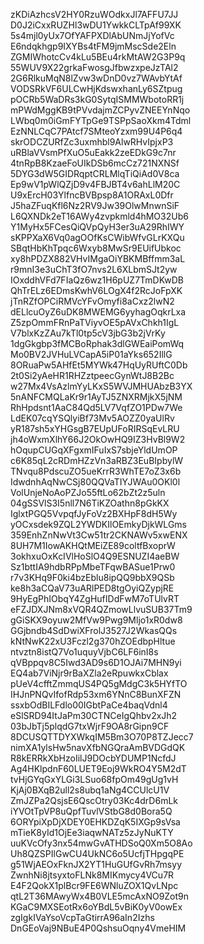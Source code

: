 zKDiAzhcsV2HY0RzuWOdkxJl7AFFU7JJ
D0J2iCxxRUZHl3wDU1YwkkCLTpAf99XK
5s4mjl0yUx7OfYAFPXDlAbUNmJjYofVc
E6ndqkhgp9IXYBs4tFM9jmMscSde2Eln
ZGMIWhotcCv4kLu5BEu4rkMtAW2G3P9q
55WUV9X22grkaFwosgJfbwzxpeJzTAl2
2G6RlkuMqN8lZvw3wDnD0vz7WAvbYtAf
VODSRkVF6ULCwHjKdswxhanLy6SZtpug
pOCRb5WaDRs3kG0SytqISMMWbotoRR1j
mPWdMggKB9tPVvdajmZCPyvZNEEYnNqo
LWbq0m0iGmFYTpGe9TSPpSaoXkm4Tdml
EzNNLCqC7PAtcf7SMteoYzxm99U4P6q4
skrODCZURfZc3uxmhbl9AlwRHvIpjxP3
uRBlaVVsmPfXuO5uEakk2zeEDkG9c7nr
4tnRpB8KzaeFoUIkDSb6mcCz721NXNSf
5DYG3dW5GIDRqptCRLMlqTiQiAd0V8ca
Ep9wV1pWlQZjD9v4FBJBT4v6ahLlM20C
U9xErcH03YlfncBVBpsp8A1ORAxL0Dfr
J5haZFuqKfl6Nz2RV9Jw39OlwMnwnSiF
L6QXNDk2eT16AWy4zvpkmld4hMO32Ub6
Y1MyHx5FCesQiQVpQyH3er3uA29RhIWY
sKPPXaX6Vq0agOOfKsCWibWfvGLrKXQu
SBqtHbKhTpqc6Wxyb8MwSr9EUifUbkoc
xy8hPDZX882VHvIMgaOiYBKMBffmm3aL
r9mnI3e3uChT3fO7nvs2L6XLbmSJt2yw
IOxddhVFd7FIaQz6wz1H6pUZ7TmDKwDB
QhTrELz6EDmsKwhV6LOgX4f2RcJoFpXK
jTnRZfOPCiRMVcYFvOmyfi8aCxz2lwN2
dELlcuOyZ6uDK8MWEMG6yyhagOqkrLxa
Z5zpOmmFRnPaTViyvOE5pAVxChkh1IgL
V7blxKzZAu7kTl0tp5cV3jbG3b2jVrKy
1dgGkgbp3fMCBoRphak3dlGWEaiPomWq
Mo0BV2JVHuLVCapA5iP01aYks652IllG
8ORuaPw5AHfEt5MYWk47HqUyRUftC0Db
2t0Si2yAeHR1RHZztpeecGynWtJ8B2Bc
w27Mx4VsAzlmYyLKxS5WVJMHUAbzB3YX
5nANFCMQLaKr9r1AyTJ5ZNXRMjkX5jNM
RhHpdsnt1AaC84Qd5LV7VqfZO1PDw7We
LdEK07cqYSQlyiBf73Mv5AOZZ0yaUlRv
yR187sh5xYHGsgB7EUpUFoRIRSqEvLRU
jh4oWxmXlhY66J2OkOwHQ9IZ3HvBl9W2
hOqupCUGqXFgxmIFuIxS7sbjeYldUmOP
c6K85qL2cRDmHZzVn3aRBZ3EuBIpbylW
TNvqu8PdscuZO5ueKrrR3WhTE7oZ3x6b
IdwdnhAqNwCSj80QQVaTIYJWAu0OKl0l
VolUnjeNoAoPZJo55ftLo62bZt2z5uln
04gSSVlS3I5nll7N6TiKZOathn8pGkKX
IglxtPGQ5VvpqfJyFoVz2BXHpF8dH5Wy
yOCxsdek9ZQL2YWDKIlOEmkyDjkWLGms
359EnhZnNwVt3Cw51tr2CKNAWv5xwENX
8UH7M1IowAKHQtMEiZE89coltfBxoprW
3okhxuOxKcIVlHoSlO4Q9ESNUZI4aeBW
Sz1bttIA9hdbRPpMbeTFqwBASue1Prw0
r7v3KHq9F0ki4bzEblu8ipQQ9bbX9QSb
ke8h3aCQaV73uARlPED8tgOyiQZypjRE
9HyEgPhIObqY4ZgHufIDdFwM7oTUlvRT
eFZJDXJNm8xVQR4QZmowLlvuSUB37Tm9
gGiSKX9oyuw2MfVw9Pwg9Mljo1xR0dw8
GGjbndb4SdDwiXFrolJ3527J2WkasQQs
kNtNwK22xU3Fczl2g370hZOEdbpHltue
ntvztn8istQ7Vo1uquyVjbC6LF6inI8s
qVBppqv8C5Iwd3AD9s6D1OJAi7MHN9yi
EQ4ab7ViNjr9rBaXZla2eRpuwkxCblax
pUeV4cfftZmmqUS4PQ5gMdgC3k5HYfTO
IHJnPNQvIfofRdp53xm6YNnC8BunXFZN
ssxbOdBILFdlo00IGbtPaCe4baqVdnl4
eSlSRD94ItJaPm30CTNCeIgQhbv2xJh2
03bJbTj5plqdG7txWjrF9OA8rGipn9CF
8DCUSQTTDYXWkqIM5Bm3O70P8TZJecc7
nimXA1ylsHw5navXfbNGQraAmBVDGdQK
R8kERRkXbHzoIilJ9DOcbYDUMP1NcfdJ
Ag4HKlpdnF60LUET9Eoj9WkRO4Y5M2dT
tvHjGYqGxYLGi3LSuo68fpOm49gUg1vH
KjAj0BXqB2ull2s8ubq1aNg4CCUlcU1V
ZmJZPa2QsjsE6QscOtry03Kc4drD6mLk
iYVOtTpVP8uQpfTuvlVStbG8d0Bora5Q
6ORYpiXpDjXDEY0EHKDZqK5IXGp9sVsa
mTieK8yId1OjEe3iaqwNATz5zJyNuKTY
uuKVcOfy3nx54mwGvATHDSoQ0Xm5O8Ao
Uh8QZSPIlGwCU4UkNC6o5UcfjTHpgqPE
g51WjAEOxFknJX2YT1HuGUfGvRh7msyy
ZwnhNi8jtsyxtoFLNk8MIKmycy4VCu7R
E4F2QokX1plBcr9FE6WNluZOX1QvLNpc
qtL2T36MAwyWx4B0VLE5mcAxNO9Zot9n
KGaC9MXSEotRx6oYBdL5vBiK0yV0owEx
zgIgkIVaYsoVcpTaGtirrA96aIn2Izhs
DnGEoVaj9NBuE4P0QshsuOqny4VmeHIM
